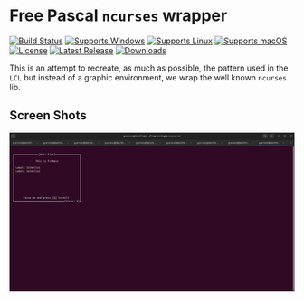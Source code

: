# Free Pascal `ncurses` wrapper
[![Build Status](https://github.com/gcarreno/fp-ncurses-tui/actions/workflows/main.yaml/badge.svg?branch=main)](https://github.com/gcarreno/fp-ncurses-tui/actions)
[![Supports Windows](https://img.shields.io/badge/support-Windows-blue?logo=Windows)](https://github.com/gcarreno/fp-ncurses-tui/releases/latest)
[![Supports Linux](https://img.shields.io/badge/support-Linux-yellow?logo=Linux)](https://github.com/gcarreno/fp-ncurses-tui/releases/latest)
[![Supports macOS](https://img.shields.io/badge/support-macOS-black?logo=macOS)](https://github.com/gcarreno/fp-ncurses-tui/releases/latest)
[![License](https://img.shields.io/github/license/gcarreno/fp-ncurses-tui)](https://github.com/gcarreno/fp-ncurses-tui/blob/main/LICENSE)
[![Latest Release](https://img.shields.io/github/v/release/gcarreno/fp-ncurses-tui?label=latest%20release)](https://github.com/gcarreno/fp-ncurses-tui/releases/latest)
[![Downloads](https://img.shields.io/github/downloads/gcarreno/fp-ncurses-tui/total)](https://github.com/gcarreno/fp-ncurses-tui/releases)

This is an attempt to recreate, as much as possible, the pattern used in the `LCL` but instead of a graphic environment, we wrap the well known `ncurses` lib.

## Screen Shots

![fp-ncurses-tui-example-one-form](img/fp-ncurses-tui-example-one-form.png)